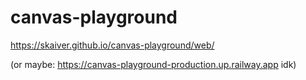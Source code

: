 # canvas-playground

https://skaiver.github.io/canvas-playground/web/

(or maybe: https://canvas-playground-production.up.railway.app idk)
